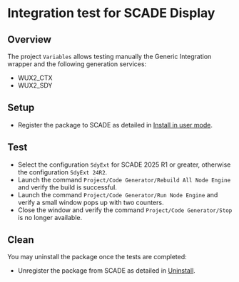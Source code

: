 # Integration test for SCADE Display
## Overview
The project `Variables` allows testing manually the Generic Integration wrapper and the following generation services:

* WUX2_CTX
* WUX2_SDY

## Setup
* Register the package to SCADE as detailed in
  [Install in user mode](<https://wux.scade.docs.pyansys.com/version/dev/contributing.html#install-in-user-mode>).

## Test
* Select the configuration `SdyExt` for SCADE 2025 R1 or greater, otherwise the configuration `SdyExt 24R2`.
* Launch the command `Project/Code Generator/Rebuild All Node Engine` and verify the build is successful.
* Launch the command `Project/Code Generator/Run Node Engine` and verify a small  window pops up with two counters.
* Close the window and verify the command `Project/Code Generator/Stop` is no longer available.

## Clean
You may uninstall the package once the tests are completed:

* Unregister the package from SCADE as detailed in
  [Uninstall](<https://wux.scade.docs.pyansys.com/version/dev/contributing.html#uninstall>).
